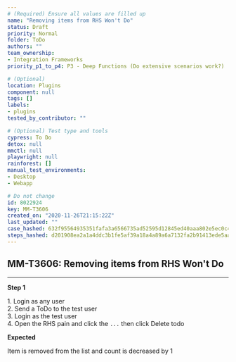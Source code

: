 ```yaml
---
# (Required) Ensure all values are filled up
name: "Removing items from RHS Won't Do"
status: Draft
priority: Normal
folder: ToDo
authors: ""
team_ownership:
- Integration Frameworks
priority_p1_to_p4: P3 - Deep Functions (Do extensive scenarios work?)

# (Optional)
location: Plugins
component: null
tags: []
labels:
- plugins
tested_by_contributor: ""

# (Optional) Test type and tools
cypress: To Do
detox: null
mmctl: null
playwright: null
rainforest: []
manual_test_environments:
- Desktop
- Webapp

# Do not change
id: 8022924
key: MM-T3606
created_on: "2020-11-26T21:15:22Z"
last_updated: ""
case_hashed: 632f95564935351fafa3a6566735ad52595d12845ed40aaa802e5ec0c4b465a444ff166f3bd3a163bd93b8ca580868a8
steps_hashed: d201908ea2a1a4ddc3b1fe5af39a18a4a89a6a7132fa2b91413ede5aa7661fe4123f1610cfef114f762554f304cd6fdb
---
```


<!-- (Auto-generated) Based on frontmatter's "key" and "name" -->

## MM-T3606: Removing items from RHS Won't Do

---

**Step 1**

1\. Login as any user\
2\. Send a ToDo to the test user\
3\. Login as the test user\
4\. Open the RHS pain and click the `...` then click Delete todo

**Expected**

Item is removed from the list and count is decreased by 1

